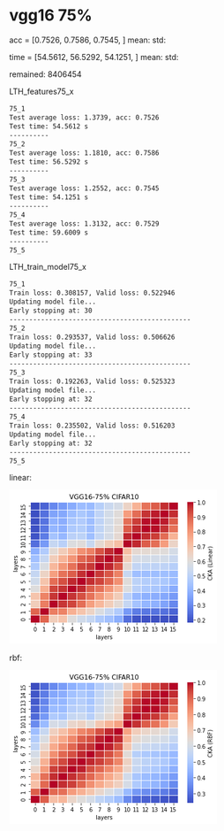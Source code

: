 # vgg16 75%
acc = [0.7526, 0.7586, 0.7545, ] mean: std:

time = [54.5612, 56.5292, 54.1251, ] mean: std:

remained: 8406454

LTH_features75_x
```
75_1
Test average loss: 1.3739, acc: 0.7526
Test time: 54.5612 s
----------
75_2
Test average loss: 1.1810, acc: 0.7586
Test time: 56.5292 s
----------
75_3
Test average loss: 1.2552, acc: 0.7545
Test time: 54.1251 s
----------
75_4
Test average loss: 1.3132, acc: 0.7529
Test time: 59.6009 s
----------
75_5

```

LTH_train_model75_x
```
75_1
Train loss: 0.308157, Valid loss: 0.522946
Updating model file...
Early stopping at: 30
----------------------------------------------
75_2
Train loss: 0.293537, Valid loss: 0.506626
Updating model file...
Early stopping at: 33
----------------------------------------------
75_3
Train loss: 0.192263, Valid loss: 0.525323
Updating model file...
Early stopping at: 32
----------------------------------------------
75_4
Train loss: 0.235502, Valid loss: 0.516203
Updating model file...
Early stopping at: 32
----------------------------------------------
75_5

```

linear:

![lth75linear](lth75linear.png)

rbf:

![lth75rbf](lth75rbf.png)
